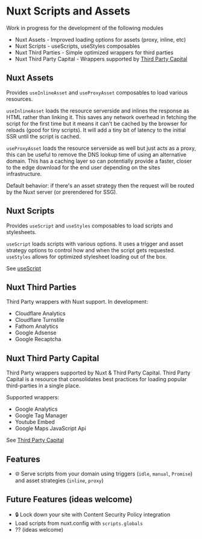 # Nuxt Scripts and Assets

Work in progress for the development of the following modules
- Nuxt Assets - Improved loading options for assets (proxy, inline, etc)
- Nuxt Scripts - useScripts, useStyles composables
- Nuxt Third Parties - Simple optimized wrappers for third parties
- Nuxt Third Party Capital - Wrappers supported by [Third Party Capital](https://github.com/GoogleChromeLabs/third-party-capital)

## Nuxt Assets

Provides `useInlineAsset` and `useProxyAsset` composables to load various resources.

`useInlineAsset` loads the resource serverside and inlines the response as HTML rather than linking it. This saves any network overhead in fetching the script for the first time but it means it can't be cached by the browser for reloads (good for tiny scripts). It will add a tiny bit of latency to the initial SSR until the script is cached.

`useProxyAsset` loads the resource serverside as well but just acts as a proxy, this can be useful to remove the DNS lookup time of using an alternative domain. This has a caching layer so can potentially provide a faster, closer to the edge download for the end user depending on the sites infrastructure.

Default behavior: if there's an asset strategy then the request will be routed by the Nuxt server (or prerendered for SSG).

## Nuxt Scripts

Provides `useScript` and `useStyles` composables to load scripts and stylesheets.

`useScript` loads scripts with various options. It uses a trigger and asset strategy options to control how and when the script gets requested.
`useStyles` allows for optimized stylesheet loading out of the box.

See [useScript](https://unhead.unjs.io/usage/composables/use-script)

## Nuxt Third Parties

Third Party wrappers with Nuxt support.
In development:
- Cloudflare Analytics
- Cloudflare Turnstile
- Fathom Analytics
- Google Adsense
- Google Recaptcha

## Nuxt Third Party Capital

Third Party wrappers supported by Nuxt & Third Party Capital. Third Party Capital is a resource that consolidates best practices for loading popular third-parties in a single place.

Supported wrappers:
- Google Analytics
- Google Tag Manager
- Youtube Embed
- Google Maps JavaScript Api

See [Third Party Capital](https://github.com/GoogleChromeLabs/third-party-capital)

## Features

- 🌐 Serve scripts from your domain using triggers (`idle`, `manual`, `Promise`) and asset strategies (`inline`, `proxy`)

## Future Features (ideas welcome)

- 🔒 Lock down your site with Content Security Policy integration
- Load scripts from nuxt.config with `scripts.globals`
- ?? (ideas welcome)
